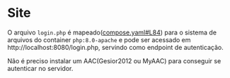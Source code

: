 # Site

O arquivo `login.php` é mapeado([compose.yaml#L84](https://github.com/RafaelClaumann/dockerized-otserver/blob/main/compose.yaml#L84)) para o sistema de arquivos do container `php:8.0-apache` e pode ser acessado em http://localhost:8080/login.php, servindo como endpoint de autenticação.

Não é preciso instalar um AAC(Gesior2012 ou MyAAC) para conseguir se autenticar no servidor.
